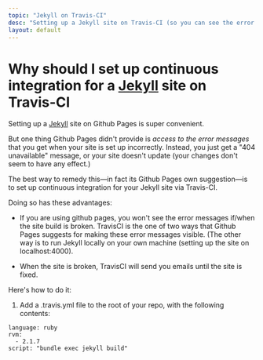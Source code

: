 ```yaml
---
topic: "Jekyll on Travis-CI"
desc: "Setting up a Jekyll site on Travis-CI (so you can see the error messages)"
layout: default
---
```


# Why should I set up continuous integration for a [Jekyll](/topics/jekyll/) site on Travis-CI

Setting up a [Jekyll](/topics/jekyll/) site on Github Pages is super convenient.

But one thing Github Pages didn't provide is *access to the error messages* that you get when your site is set up 
incorrectly.   Instead, you just get a "404 unavailable" message, or your site doesn't update (your changes don't 
seem to have any effect.)

The best way to remedy this&mdash;in fact its Github Pages own suggestion&mdash;is to set up continuous integration for
your Jekyll site via Travis-CI.

Doing so has these advantages:

* If you are using github pages, you won't see the error messages if/when the site build is broken.   TravisCI is the
    one of two ways that Github Pages suggests for making these error messages visible.  (The other way is to run Jekyll locally
    on your own machine (setting up the site on localhost:4000).
    
* When the site is broken, TravisCI will send you emails until the site is fixed.

Here's how to do it:

1.  Add a .travis.yml file to the root of your repo, with the following contents:

```
language: ruby
rvm:
  - 2.1.7
script: "bundle exec jekyll build"
```
